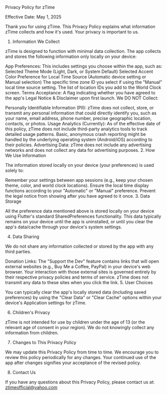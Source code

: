 Privacy Policy for zTime

Effective Date: May 1, 2025

Thank you for using zTime. This Privacy Policy explains what information zTime collects and how it's used. Your privacy is important to us.

1. Information We Collect

zTime is designed to function with minimal data collection. The app collects and stores the following information only locally on your device:

App Preferences: This includes settings you choose within the app, such as:
Selected Theme Mode (Light, Dark, or System Default)
Selected Accent Color
Preference for Local Time Source (Automatic device setting or Manual selection)
The specific time zone ID you select if using the "Manual" local time source setting.
The list of location IDs you add to the World Clock screen.
Terms Acceptance: A flag indicating whether you have agreed to the app's Legal Notice & Disclaimer upon first launch.
We DO NOT Collect:

Personally Identifiable Information (PII): zTime does not collect, store, or transmit any personal information that could directly identify you, such as your name, email address, phone number, precise geographic location, contacts, or photos.
Usage Analytics (Currently): As of the effective date of this policy, zTime does not include third-party analytics tools to track detailed usage patterns. Basic, anonymous crash reporting might be handled by the underlying operating system (Android/iOS) according to their policies.
Advertising Data: zTime does not include any advertising networks and does not collect any data for advertising purposes.
2. How We Use Information

The information stored locally on your device (your preferences) is used solely to:

Remember your settings between app sessions (e.g., keep your chosen theme, color, and world clock locations).
Ensure the local time display functions according to your "Automatic" or "Manual" preference.
Prevent the legal notice from showing after you have agreed to it once.
3. Data Storage

All the preference data mentioned above is stored locally on your device using Flutter's standard SharedPreferences functionality. This data typically remains on your device until the app is uninstalled, or until you clear the app's data/cache through your device's system settings.

4. Data Sharing

We do not share any information collected or stored by the app with any third parties.

Donation Links: The "Support the Dev" feature contains links that will open external websites (e.g., Buy Me a Coffee, PayPal) in your device's web browser. Your interaction with those external sites is governed entirely by their respective privacy policies and terms of service. zTime does not transmit any data to these sites when you click the link.
5. User Choices

You can typically clear the app's locally stored data (including saved preferences) by using the "Clear Data" or "Clear Cache" options within your device's Application settings for zTime.

6. Children's Privacy

zTime is not intended for use by children under the age of 13 (or the relevant age of consent in your region). We do not knowingly collect any information from children.

7. Changes to This Privacy Policy

We may update this Privacy Policy from time to time. We encourage you to review this policy periodically for any changes. Your continued use of the app after changes signifies your acceptance of the revised policy.   

8. Contact Us

If you have any questions about this Privacy Policy, please contact us at:
ztimeofficial@yahoo.com  

